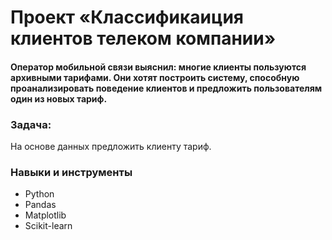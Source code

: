 # Проект «Классификаиция клиентов телеком компании»
#### Оператор мобильной связи выяснил: многие клиенты пользуются архивными тарифами. Они хотят построить систему, способную проанализировать поведение клиентов и предложить пользователям один из новых тариф.

### Задача:  
  На основе данных предложить клиенту тариф.

### Навыки и инструменты
 * Python
 * Pandas
 * Matplotlib
 * Scikit-learn
